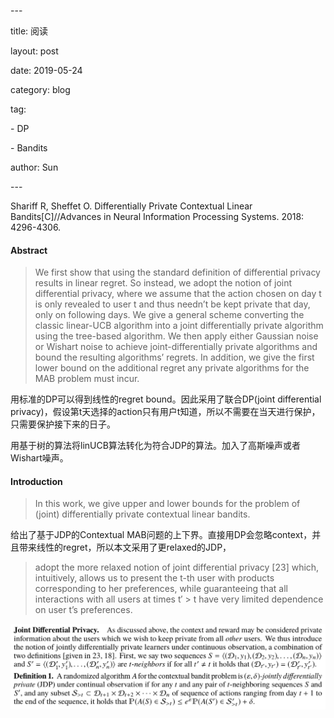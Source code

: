 \---

title: <Differentially Private Contextual Linear Bandits> 阅读

layout: post

date: 2019-05-24

category: blog

tag:

\- DP

\- Bandits 

author: Sun

\---



Shariff R, Sheffet O. Differentially Private Contextual Linear Bandits[C]//Advances in Neural Information Processing Systems. 2018: 4296-4306.

#### Abstract

> We first show that using the standard definition of differential privacy results in linear regret. So instead, we adopt the notion of joint differential privacy, where we assume that the action chosen on day t is only revealed to user t and thus needn’t be kept private that day, only on following days.
> We give a general scheme converting the classic linear-UCB algorithm into a joint differentially private algorithm using the tree-based algorithm.
> We then apply either Gaussian noise or Wishart noise to achieve joint-differentially private algorithms and bound the resulting algorithms’ regrets. In addition, we give the first lower bound on the additional regret any private algorithms for the MAB problem must incur.

用标准的DP可以得到线性的regret bound。因此采用了联合DP(joint differential privacy)，假设第t天选择的action只有用户t知道，所以不需要在当天进行保护，只需要保护接下来的日子。

用基于树的算法将linUCB算法转化为符合JDP的算法。加入了高斯噪声或者Wishart噪声。

#### Introduction
> In this work, we give upper and lower bounds for the problem of (joint) differentially private contextual linear bandits.

给出了基于JDP的Contextual MAB问题的上下界。直接用DP会忽略context，并且带来线性的regret，所以本文采用了更relaxed的JDP，
> adopt the more relaxed notion of joint differential privacy [23] which, intuitively, allows us to present the t-th user with products corresponding to her preferences, while guaranteeing that all interactions with all users at times t′ > t have very limited dependence on user t’s preferences.

![DP-Contextual-Bandit.png](../assets/images/snapshot4paper/DP-Contextual-Bandit.png)

